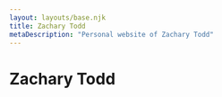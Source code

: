 ```yaml
---
layout: layouts/base.njk
title: Zachary Todd
metaDescription: "Personal website of Zachary Todd"
---
```


<div class="heading">
    <h1>Zachary Todd</h1>
</div>
